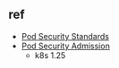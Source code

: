 

## ref
+ [Pod Security Standards](https://kubernetes.io/docs/concepts/security/pod-security-standards/)
+ [Pod Security Admission](https://kubernetes.io/docs/concepts/security/pod-security-admission/)
    + k8s 1.25